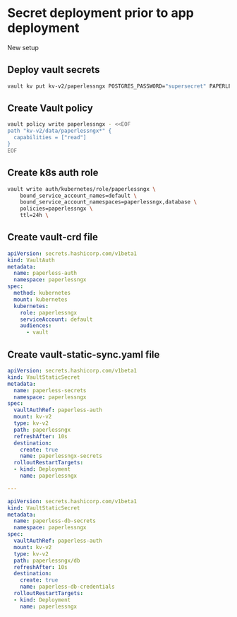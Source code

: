 # Secret deployment prior to app deployment

New setup

## Deploy vault secrets

```bash
vault kv put kv-v2/paperlessngx POSTGRES_PASSWORD="supersecret" PAPERLESS_ADMIN_USER="admin" PAPERLESS_ADMIN_PASSWORD="adminpass"
```

## Create Vault policy

```bash
vault policy write paperlessngx - <<EOF
path "kv-v2/data/paperlessngx*" {
  capabilities = ["read"]
}
EOF
```

## Create k8s auth role

```bash
vault write auth/kubernetes/role/paperlessngx \
    bound_service_account_names=default \
    bound_service_account_namespaces=paperlessngx,database \
    policies=paperlessngx \
    ttl=24h \
```

## Create vault-crd file

```yaml
apiVersion: secrets.hashicorp.com/v1beta1
kind: VaultAuth
metadata:
  name: paperless-auth
  namespace: paperlessngx
spec:
  method: kubernetes
  mount: kubernetes
  kubernetes:
    role: paperlessngx
    serviceAccount: default
    audiences:
      - vault
```

## Create vault-static-sync.yaml file

```yaml
apiVersion: secrets.hashicorp.com/v1beta1
kind: VaultStaticSecret
metadata:
  name: paperless-secrets
  namespace: paperlessngx
spec:
  vaultAuthRef: paperless-auth
  mount: kv-v2
  type: kv-v2
  path: paperlessngx
  refreshAfter: 10s
  destination:
    create: true
    name: paperlessngx-secrets
  rolloutRestartTargets:
  - kind: Deployment
    name: paperlessngx

---

apiVersion: secrets.hashicorp.com/v1beta1
kind: VaultStaticSecret
metadata:
  name: paperless-db-secrets
  namespace: paperlessngx
spec:
  vaultAuthRef: paperless-auth
  mount: kv-v2
  type: kv-v2
  path: paperlessngx/db
  refreshAfter: 10s
  destination:
    create: true
    name: paperless-db-credentials
  rolloutRestartTargets:
  - kind: Deployment
    name: paperlessngx
```
